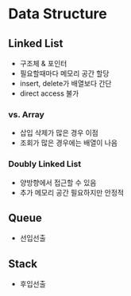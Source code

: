 # Data Structure

## Linked List

- 구조체 & 포인터
- 필요할때마다 메모리 공간 할당
- insert, delete가 배열보다 간단
- direct access 불가

### vs. Array

- 삽입 삭제가 많은 경우 이점
- 조회가 많은 경우에는 배열이 나음

### Doubly Linked List

- 양방향에서 접근할 수 있음
- 추가 메모리 공간 필요하지만 안정적

## Queue

- 선입선출

## Stack

- 후입선출
